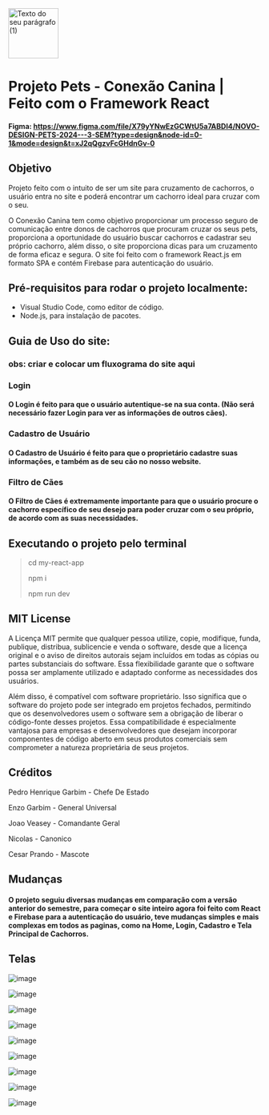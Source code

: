 <img src="https://github.com/joaoveasey/projeto-fatec-front-end/assets/133874619/71769ebd-b1ad-4193-a70f-6f7f04efa5cf" width="100" height="100" alt="Texto do seu parágrafo (1)">

# Projeto Pets - Conexão Canina | Feito com o Framework React
#### Figma: https://www.figma.com/file/X79yYNwEzGCWtU5a7ABDl4/NOVO-DESIGN-PETS-2024---3-SEM?type=design&node-id=0-1&mode=design&t=xJ2qQgzvFcGHdnGv-0

## Objetivo
Projeto feito com o intuito de ser um site para cruzamento de cachorros, o usuário entra no site e poderá encontrar um cachorro ideal para cruzar com o seu.

O Conexão Canina tem como objetivo proporcionar um processo seguro de comunicação entre donos de cachorros que procuram cruzar os seus pets, proporciona a oportunidade do usuário buscar cachorros e cadastrar seu próprio cachorro, além disso, o site proporciona dicas para um cruzamento de forma eficaz e segura. O site foi feito com o framework React.js em formato SPA e contém Firebase para autenticação do usuário. 

## Pré-requisitos para rodar o projeto localmente:
- Visual Studio Code, como editor de código.
- Node.js, para instalação de pacotes.

## Guia de Uso do site:
### obs: criar e colocar um fluxograma do site aqui

### Login
#### O Login é feito para que o usuário autentique-se na sua conta. (Não será necessário fazer Login para ver as informações de outros cães).

### Cadastro de Usuário
#### O Cadastro de Usuário é feito para que o proprietário cadastre suas informações, e também as de seu cão no nosso website.

### Filtro de Cães
#### O Filtro de Cães é extremamente importante para que o usuário procure o cachorro específico de seu desejo para poder cruzar com o seu próprio, de acordo com as suas necessidades.

## Executando o projeto pelo terminal
> cd my-react-app
> 
> npm i
> 
> npm run dev

## MIT License
A Licença MIT permite que qualquer pessoa utilize, copie, modifique, funda, publique, distribua, sublicencie e venda o software, desde que a licença original e o aviso de direitos autorais sejam incluídos em todas as cópias ou partes substanciais do software. Essa flexibilidade garante que o software possa ser amplamente utilizado e adaptado conforme as necessidades dos usuários.

Além disso, é compatível com software proprietário. Isso significa que o software do projeto pode ser integrado em projetos fechados, permitindo que os desenvolvedores usem o software sem a obrigação de liberar o código-fonte desses projetos. Essa compatibilidade é especialmente vantajosa para empresas e desenvolvedores que desejam incorporar componentes de código aberto em seus produtos comerciais sem comprometer a natureza proprietária de seus projetos.

## Créditos
Pedro Henrique Garbim - Chefe De Estado

Enzo Garbim - General Universal 

Joao Veasey - Comandante Geral

Nicolas - Canonico

Cesar Prando - Mascote 

## Mudanças
#### O projeto seguiu diversas mudanças em comparação com a versão anterior do semestre, para começar o site inteiro agora foi feito com React e Firebase para a autenticação do usuário, teve mudanças simples e mais complexas em todos as paginas, como na Home, Login, Cadastro e Tela Principal de Cachorros.

## Telas 
![image](https://github.com/joaoveasey/projeto-fatec-react/assets/133874619/24671a92-13dc-40c1-987a-bffd29464bce)

![image](https://github.com/joaoveasey/projeto-fatec-react/assets/133874619/ba625527-b3a0-4500-b28c-eb3ca9b1d65b)

![image](https://github.com/joaoveasey/projeto-fatec-react/assets/133874619/5f547004-cb0d-4784-9ca6-be37080a1e51)

![image](https://github.com/joaoveasey/projeto-fatec-react/assets/133874619/c02529b0-9289-4b94-9d9d-83c2a2d131fa)

![image](https://github.com/joaoveasey/projeto-fatec-react/assets/133874619/5783cb81-66a8-4b3a-8ae6-21c4c0c5af52)

![image](https://github.com/joaoveasey/projeto-fatec-react/assets/133874619/1dd62036-7626-44b0-9a39-21b437fd8549)

![image](https://github.com/joaoveasey/projeto-fatec-react/assets/133874619/d7ae0906-9505-4e51-aec8-427539601f69)

![image](https://github.com/joaoveasey/projeto-fatec-react/assets/133874619/7c52a8fe-5818-4417-bb1f-4170ee3f98a6)

![image](https://github.com/joaoveasey/projeto-fatec-react/assets/133874619/10488219-3ac0-43b7-8bd6-ea3c94ae8d26)






